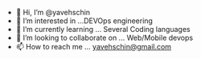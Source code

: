 - 👋 Hi, I’m @yavehschin
- 👀 I’m interested in ...DEVOps engineering
- 🌱 I’m currently learning ... Several Coding languages
- 💞️ I’m looking to collaborate on ... Web/Mobile devops
- 📫 How to reach me ... yavehschin@gmail.com

<!---
yavehschin/yavehschin is a ✨ special ✨ repository because its `README.md` (this file) appears on your GitHub profile.
You can click the Preview link to take a look at your changes.
--->
